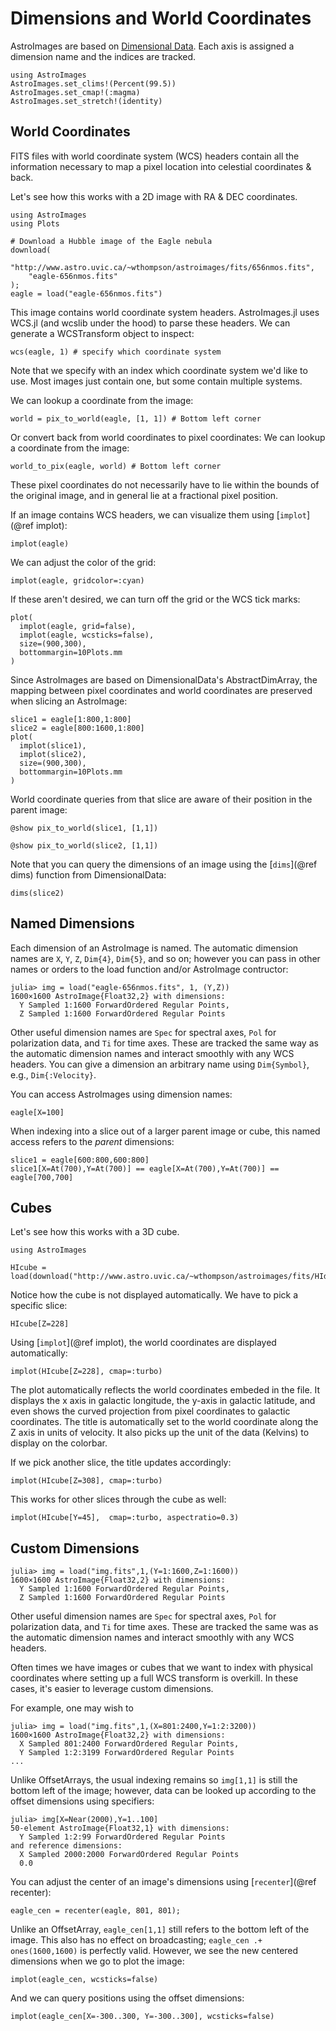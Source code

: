 # Dimensions and World Coordinates

AstroImages are based on [Dimensional Data](https://github.com/rafaqz/DimensionalData.jl).
Each axis is assigned a dimension name and the indices are tracked.

```@setup coords
using AstroImages
AstroImages.set_clims!(Percent(99.5))
AstroImages.set_cmap!(:magma)
AstroImages.set_stretch!(identity)
```

## World Coordinates
FITS files with world coordinate system (WCS) headers contain all the information necessary to map a pixel location
into celestial coordinates & back.

Let's see how this works with a 2D image with RA & DEC coordinates.


```@example coords
using AstroImages
using Plots

# Download a Hubble image of the Eagle nebula
download(
    "http://www.astro.uvic.ca/~wthompson/astroimages/fits/656nmos.fits",
    "eagle-656nmos.fits"
);
eagle = load("eagle-656nmos.fits")
```


This image contains world coordinate system headers. AstroImages.jl uses WCS.jl (and wcslib under the hood) to parse these headers. We can generate a WCSTransform object to inspect:
```@example coords
wcs(eagle, 1) # specify which coordinate system
```

Note that we specify with an index which coordinate system we'd like to use. Most images just contain one, but some contain multiple systems.

We can lookup a coordinate from the image:
```@example coords
world = pix_to_world(eagle, [1, 1]) # Bottom left corner
```

Or convert back from world coordinates to pixel coordinates:
We can lookup a coordinate from the image:
```@example coords
world_to_pix(eagle, world) # Bottom left corner
```

These pixel coordinates do not necessarily have to lie within the bounds of the original image, and in general lie at a fractional pixel position.

If an image contains WCS headers, we can visualize them using [`implot`](@ref implot):
```@example coords
implot(eagle)
```

We can adjust the color of the grid:
```@example coords
implot(eagle, gridcolor=:cyan)
```

If these aren't desired, we can turn off the grid or the WCS tick marks:
```@example coords
plot(
  implot(eagle, grid=false),
  implot(eagle, wcsticks=false),
  size=(900,300),
  bottommargin=10Plots.mm
)
```

Since AstroImages are based on DimensionalData's AbstractDimArray, the mapping between pixel coordinates and world coordinates are preserved when slicing an AstroImage:

```@example coords
slice1 = eagle[1:800,1:800]
slice2 = eagle[800:1600,1:800]
plot(
  implot(slice1),
  implot(slice2),
  size=(900,300),
  bottommargin=10Plots.mm
)
```

World coordinate queries from that slice are aware of their position in the parent image:
```@example coords
@show pix_to_world(slice1, [1,1])
```

```@example coords
@show pix_to_world(slice2, [1,1])
```

Note that you can query the dimensions of an image using the [`dims`](@ref dims) function from DimensionalData:
```@example coords
dims(slice2)
```

## Named Dimensions

Each dimension of an AstroImage is named.
The automatic dimension names are `X`, `Y`, `Z`, `Dim{4}`, `Dim{5}`, and so on; however you can pass in other names or orders to the load function and/or AstroImage contructor:


```julia-repl
julia> img = load("eagle-656nmos.fits", 1, (Y,Z))
1600×1600 AstroImage{Float32,2} with dimensions:
  Y Sampled 1:1600 ForwardOrdered Regular Points,
  Z Sampled 1:1600 ForwardOrdered Regular Points
```
Other useful dimension names are `Spec` for spectral axes, `Pol` for polarization data, and `Ti` for time axes.
These are tracked the same way as the automatic dimension names and interact smoothly with any WCS headers.
You can give a dimension an arbitrary name using `Dim{Symbol}`, e.g., `Dim{:Velocity}`.

You can access AstroImages using dimension names:
```@example coords
eagle[X=100]
```

When indexing into a slice out of a larger parent image or cube, this named access refers to the *parent* dimensions:
```@example coords
slice1 = eagle[600:800,600:800]
slice1[X=At(700),Y=At(700)] == eagle[X=At(700),Y=At(700)] == eagle[700,700]
```




## Cubes

Let's see how this works with a 3D cube.

```@example coords
using AstroImages

HIcube = load(download("http://www.astro.uvic.ca/~wthompson/astroimages/fits/HIdat.fits"))
```

Notice how the cube is not displayed automatically. We have to pick a specific slice:
```@example coords
HIcube[Z=228]
```

Using [`implot`](@ref implot), the world coordinates are displayed automatically:
```@example coords
implot(HIcube[Z=228], cmap=:turbo)
```

The plot automatically reflects the world coordinates embeded in the file. It displays the x axis in galactic longitude, the y-axis in galactic latitude, and even shows the curved projection from pixel coordinates to galactic coordinates.
The title is automatically set to the world coordinate along the Z axis in units of velocity.
It also picks up the unit of the data (Kelvins) to display on the colorbar.

If we pick another slice, the title updates accordingly:
```@example coords
implot(HIcube[Z=308], cmap=:turbo)
```

This works for other slices through the cube as well:
```@example coords
implot(HIcube[Y=45],  cmap=:turbo, aspectratio=0.3)
```


## Custom Dimensions

```julia-repl
julia> img = load("img.fits",1,(Y=1:1600,Z=1:1600))
1600×1600 AstroImage{Float32,2} with dimensions:
  Y Sampled 1:1600 ForwardOrdered Regular Points,
  Z Sampled 1:1600 ForwardOrdered Regular Points
```
Other useful dimension names are `Spec` for spectral axes, `Pol` for polarization data, and `Ti` for time axes.
These are tracked the same was as the automatic dimension names and interact smoothly with any WCS headers.

Often times we have images or cubes that we want to index with physical coordinates where setting up a full WCS transform is overkill. In these cases, it's easier to leverage custom dimensions.

For example, one may wish to
```julia-repl
julia> img = load("img.fits",1,(X=801:2400,Y=1:2:3200))
1600×1600 AstroImage{Float32,2} with dimensions:
  X Sampled 801:2400 ForwardOrdered Regular Points,
  Y Sampled 1:2:3199 ForwardOrdered Regular Points
...
```

Unlike OffsetArrays, the usual indexing remains so `img[1,1]` is still the bottom left of the image;
however, data can be looked up according to the offset dimensions using specifiers:
```julia-repl
julia> img[X=Near(2000),Y=1..100]
50-element AstroImage{Float32,1} with dimensions:
  Y Sampled 1:2:99 ForwardOrdered Regular Points
and reference dimensions:
  X Sampled 2000:2000 ForwardOrdered Regular Points
  0.0
```

You can adjust the center of an image's dimensions using [`recenter`](@ref recenter):

```@example coords
eagle_cen = recenter(eagle, 801, 801);
```

Unlike an OffsetArray, `eagle_cen[1,1]` still refers to the bottom left of the image. This also has no effect on broadcasting; `eagle_cen .+ ones(1600,1600)` is perfectly valid.
However, we see the new centered dimensions when we go to plot the image:
```@example coords
implot(eagle_cen, wcsticks=false)
```

And we can query positions using the offset dimensions:
```@example coords
implot(eagle_cen[X=-300..300, Y=-300..300], wcsticks=false)
```

